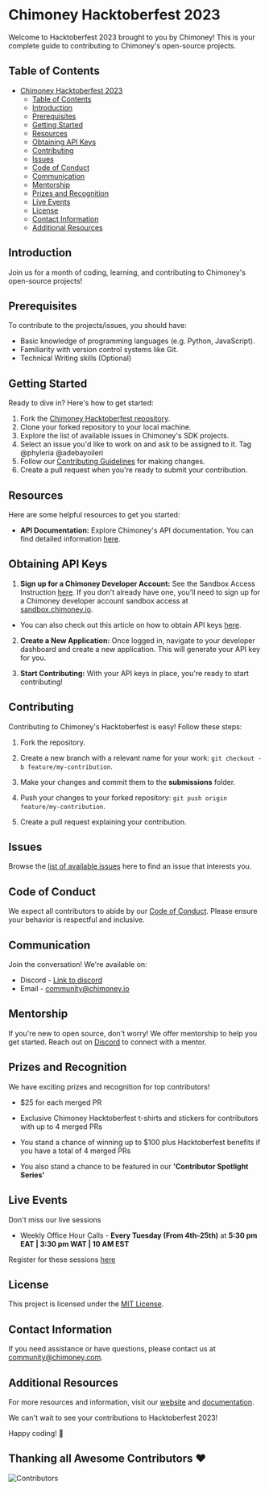 # Chimoney Hacktoberfest 2023

Welcome to Hacktoberfest 2023 brought to you by Chimoney! This is your complete guide to contributing to Chimoney's open-source projects.

## Table of Contents

- [Chimoney Hacktoberfest 2023](#chimoney-hacktoberfest-2023)
  - [Table of Contents](#table-of-contents)
  - [Introduction](#introduction)
  - [Prerequisites](#prerequisites)
  - [Getting Started](#getting-started)
  - [Resources](#resources)
  - [Obtaining API Keys](#obtaining-api-keys)
  - [Contributing](#contributing)
  - [Issues](#issues)
  - [Code of Conduct](#code-of-conduct)
  - [Communication](#communication)
  - [Mentorship](#mentorship)
  - [Prizes and Recognition](#prizes-and-recognition)
  - [Live Events](#live-events)
  - [License](#license)
  - [Contact Information](#contact-information)
  - [Additional Resources](#additional-resources)

## Introduction

Join us for a month of coding, learning, and contributing to Chimoney's open-source projects!

## Prerequisites

To contribute to the projects/issues, you should have:

- Basic knowledge of programming languages (e.g. Python, JavaScript).
- Familiarity with version control systems like Git.
- Technical Writing skills (Optional)

## Getting Started

Ready to dive in? Here's how to get started:

1. Fork the [Chimoney Hacktoberfest repository](https://github.com/Chimoney/chimoney-community-projects.git).
2. Clone your forked repository to your local machine.
3. Explore the list of available issues in Chimoney's SDK projects.
4. Select an issue you'd like to work on and ask to be assigned to it. Tag @phyleria @adebayoileri
5. Follow our [Contributing Guidelines](#contributing) for making changes.
6. Create a pull request when you're ready to submit your contribution.

## Resources

Here are some helpful resources to get you started:

- **API Documentation:** Explore Chimoney's API documentation. You can find detailed information [here](https://chimoney.readme.io/reference/introduction).
  

## Obtaining API Keys

1. **Sign up for a Chimoney Developer Account:** See the Sandbox Access Instruction [here](https://sandbox.chimoney.io/developers). If you don't already have one, you'll need to sign up for a Chimoney developer account sandbox access at [sandbox.chimoney.io](https://chimoney.readme.io/reference/sandbox-environment).

- You can also check out this article on how to obtain API keys [here](https://community-chimoney.hashnode.dev/getting-started-with-chimoneys-api-chiconnect).

2. **Create a New Application:** Once logged in, navigate to your developer dashboard and create a new application. This will generate your API key for you.

5. **Start Contributing:** With your API keys in place, you're ready to start contributing!


## Contributing

Contributing to Chimoney's Hacktoberfest is easy! Follow these steps:

1. Fork the repository.
2. Create a new branch with a relevant name for your work: `git checkout -b feature/my-contribution`.
3. Make your changes and commit them to the **submissions** folder.
4. Push your changes to your forked repository: `git push origin feature/my-contribution`.

5. Create a pull request explaining your contribution.

## Issues

Browse the [list of available issues](https://github.com/Chimoney/chimoney-community-projects/issues) here to find an issue that interests you.

## Code of Conduct

We expect all contributors to abide by our [Code of Conduct](https://github.com/Chimoney/chimoney-community-projects/blob/main/CODE_OF_CONDUCT.md). Please ensure your behavior is respectful and inclusive.

## Communication

Join the conversation! We're available on:

- Discord - [Link to discord](https://discord.gg/Q3peDrPG95)
- Email - community@chimoney.io

## Mentorship

If you're new to open source, don't worry! We offer mentorship to help you get started. Reach out on [Discord](https://discord.gg/Q3peDrPG95) to connect with a mentor.

## Prizes and Recognition

We have exciting prizes and recognition for top contributors!

- $25 for each merged PR
- Exclusive Chimoney Hacktoberfest t-shirts and stickers for contributors with up to 4 merged PRs

- You stand a chance of winning up to $100 plus Hacktoberfest benefits if you have a total of 4 merged PRs

- You also stand a chance to be featured in our **'Contributor Spotlight Series'**

## Live Events

Don't miss our live sessions

- Weekly Office Hour Calls - **Every Tuesday (From 4th-25th)** at **5:30 pm EAT | 3:30 pm WAT | 10 AM EST**

Register for these sessions [here](https://forms.gle/aNyegaMbbuHtKoRV8)

## License

This project is licensed under the [MIT License](link-to-license).

## Contact Information

If you need assistance or have questions, please contact us at [community@chimoney.com](mailto:community@chimoney.com).

## Additional Resources

For more resources and information, visit our [website](https://chimoney.io/) and [documentation](https://chimoney.readme.io/reference/introduction).

We can't wait to see your contributions to Hacktoberfest 2023!

Happy coding! 🚀

## Thanking all Awesome Contributors :heart:
![Contributors](https://contrib.rocks/image?repo=Chimoney/chimoney-community-projects)
